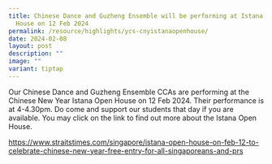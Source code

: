 ```yaml
---
title: Chinese Dance and Guzheng Ensemble will be performing at Istana Open
  House on 12 Feb 2024
permalink: /resource/highlights/ycs-cnyistanaopenhouse/
date: 2024-02-08
layout: post
description: ""
image: ""
variant: tiptap
---
```

<p>Our Chinese Dance and Guzheng Ensemble CCAs are performing at the Chinese
New Year Istana Open House on 12 Feb 2024. Their performance is at 4-4.30pm.
Do come and support our students that day if you are available. You may
click on the link to find out more about the Istana Open House.</p>
<p><a href="https://www.straitstimes.com/singapore/istana-open-house-on-feb-12-to-celebrate-chinese-new-year-free-entry-for-all-singaporeans-and-prs" rel="noopener noreferrer nofollow" target="_blank">https://www.straitstimes.com/singapore/istana-open-house-on-feb-12-to-celebrate-chinese-new-year-free-entry-for-all-singaporeans-and-prs</a>
</p>
<p></p>
